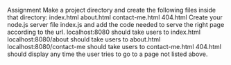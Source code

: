 Assignment
Make a project directory and create the following files inside that directory:
index.html
about.html
contact-me.html
404.html
Create your node.js server file index.js and add the code needed to serve the right page according to the url.
localhost:8080 should take users to index.html
localhost:8080/about should take users to about.html
localhost:8080/contact-me should take users to contact-me.html
404.html should display any time the user tries to go to a page not listed above.
